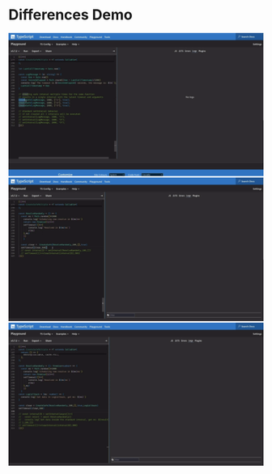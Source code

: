 # Differences Demo

[![Reregister](./demo/reregister.gif)](https://github.com/user-attachments/assets/967a0ae8-fc24-436e-9abf-a71325adb1d1)
[![No Async Results Shuffle](./demo/no-shuffle.gif)](https://github.com/user-attachments/assets/9d470f02-5e22-4a48-a8ed-83eb31323924)
[![Callback](./demo/callback.gif)](https://github.com/user-attachments/assets/deb948cb-4f7f-45ca-aa52-ded9ead777dc)

